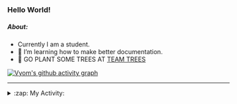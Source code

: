### Hello World!

##### About:
- Currently I am a student.
- 🌱 I’m learning how to make better documentation.
- 🌱 GO PLANT SOME TREES AT [TEAM TREES](https://teamtrees.org/)

[![Vyom's github activity graph](https://activity-graph.herokuapp.com/graph?username=Vyvy-vi)](https://github.com/ashutosh00710/github-readme-activity-graph)

---
<details>
  <summary>:zap: My Activity:</summary>
  
<!--START_SECTION:waka-->
![Code Time](http://img.shields.io/badge/Code%20Time-967%20hrs%2059%20mins-blue)

**I'm a Night 🦉** 

```text
🌞 Morning    97 commits     ███░░░░░░░░░░░░░░░░░░░░░░   13.72% 
🌆 Daytime    173 commits    ██████░░░░░░░░░░░░░░░░░░░   24.47% 
🌃 Evening    229 commits    ████████░░░░░░░░░░░░░░░░░   32.39% 
🌙 Night      208 commits    ███████░░░░░░░░░░░░░░░░░░   29.42%

```
📅 **I'm Most Productive on Sunday** 

```text
Monday       100 commits    ███░░░░░░░░░░░░░░░░░░░░░░   14.14% 
Tuesday      115 commits    ████░░░░░░░░░░░░░░░░░░░░░   16.27% 
Wednesday    89 commits     ███░░░░░░░░░░░░░░░░░░░░░░   12.59% 
Thursday     104 commits    ███░░░░░░░░░░░░░░░░░░░░░░   14.71% 
Friday       106 commits    ███░░░░░░░░░░░░░░░░░░░░░░   14.99% 
Saturday     76 commits     ██░░░░░░░░░░░░░░░░░░░░░░░   10.75% 
Sunday       117 commits    ████░░░░░░░░░░░░░░░░░░░░░   16.55%

```


📊 **This Week I Spent My Time On** 

```text
🔥 Editors: 
VS Code                  17 hrs 3 mins       █████████████████████████   100.0%

🐱‍💻 Projects: 
attendance-management-sys12 hrs 49 mins      ██████████████████░░░░░░░   75.21% 
CSF                      4 hrs 13 mins       ██████░░░░░░░░░░░░░░░░░░░   24.79% 
praise                   0 secs              ░░░░░░░░░░░░░░░░░░░░░░░░░   0.01%

```


 Last Updated on 18/11/2022 09:04:34 UTC
<!--END_SECTION:waka-->
</details>
